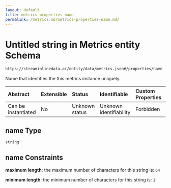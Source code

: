 ```yaml
---
layout: default
title: metrics-properties-name
permalink: /metrics.md/metrics-properties-name.md/
---
```

# Untitled string in Metrics entity Schema

```txt
https://streaminlinedata.ai/entity/data/metrics.json#/properties/name
```

Name that identifies the this metrics instance uniquely.

| Abstract            | Extensible | Status         | Identifiable            | Custom Properties | Additional Properties | Access Restrictions | Defined In                                                       |
| :------------------ | :--------- | :------------- | :---------------------- | :---------------- | :-------------------- | :------------------ | :--------------------------------------------------------------- |
| Can be instantiated | No         | Unknown status | Unknown identifiability | Forbidden         | Allowed               | none                | [metrics.json*](metrics.md "open original schema") |

## name Type

`string`

## name Constraints

**maximum length**: the maximum number of characters for this string is: `64`

**minimum length**: the minimum number of characters for this string is: `1`
